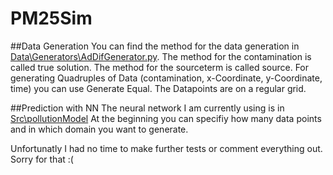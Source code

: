 # PM25Sim

##Data Generation
You can find the method for the data generation in [Data\Generators\AdDifGenerator.py](https://github.com/fabiuskt/PM25Sim/blob/master/Data/Generators/AdDifGenerator.py).
The method for the contamination is called true solution.
The method for the sourceterm is called source.
For generating Quadruples of Data (contamination, x-Coordinate, y-Coordinate, time) you can use Generate Equal. The Datapoints are on a regular grid.

##Prediction with NN
The neural network I am currently using is in [Src\pollutionModel](https://github.com/fabiuskt/PM25Sim/blob/master/Src/PollutionModel.py)
At the beginning you can specifiy how many data points and in which domain you want to generate.

Unfortunatly I had no time to make further tests or comment everything out. Sorry for that :(

